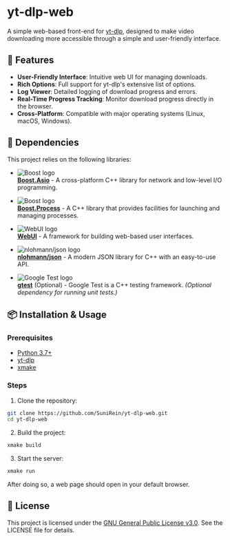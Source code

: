 # yt-dlp-web

A simple web-based front-end for [yt-dlp](https://github.com/yt-dlp/yt-dlp),
designed to make video downloading more accessible through a simple and user-friendly interface.

## 🚀 Features

- **User-Friendly Interface**: Intuitive web UI for managing downloads.
- **Rich Options**: Full support for yt-dlp's extensive list of options.
- **Log Viewer**: Detailed logging of download progress and errors.
- **Real-Time Progress Tracking**: Monitor download progress directly in the browser.
- **Cross-Platform**: Compatible with major operating systems (Linux, macOS, Windows).

## 🔧 Dependencies

This project relies on the following libraries:

- ![Boost logo](https://img.shields.io/badge/Boost-Asio-blue?logo=boost)  
  [**Boost.Asio**](https://www.boost.org/doc/libs/1_86_0/doc/html/boost_asio.html) -
  A cross-platform C++ library for network and low-level I/O programming.

- ![Boost logo](https://img.shields.io/badge/Boost-Process-blue?logo=boost)  
  [**Boost.Process**](https://www.boost.org/doc/libs/1_86_0/doc/html/process.html) -
  A C++ library that provides facilities for launching and managing processes.

- ![WebUI logo](https://img.shields.io/badge/WebUI-v2.5.2-green?logo=web?logo=cplusplus)  
  [**WebUI**](https://webui.me/) - A framework for building web-based user interfaces.

- ![nlohmann/json logo](https://img.shields.io/badge/nlohmann%2Fjson-v3.11.3-blue?logo=cplusplus)  
  [**nlohmann/json**](https://github.com/nlohmann/json) - A modern JSON library for C++ with an easy-to-use API.  

- ![Google Test logo](https://img.shields.io/badge/Google%20Test-v1.15.2-lightgray?logo=google)  
  [**gtest**](https://github.com/google/googletest) (Optional) -
  Google Test is a C++ testing framework. *(Optional dependency for running unit tests.)*

## 📦 Installation & Usage

### Prerequisites

- [Python 3.7+](https://www.python.org/)
- [yt-dlp](https://github.com/yt-dlp/yt-dlp)
- [xmake](https://xmake.io/)

### Steps

1. Clone the repository:
```sh
git clone https://github.com/SuniRein/yt-dlp-web.git
cd yt-dlp-web
```

2. Build the project:
```sh
xmake build
```

3. Start the server:
```sh
xmake run
```

After doing so, a web page should open in your default browser.

## 📝 License

This project is licensed under the [GNU General Public License v3.0](https://www.gnu.org/licenses/gpl-3.0.en.html).
See the LICENSE file for details.

